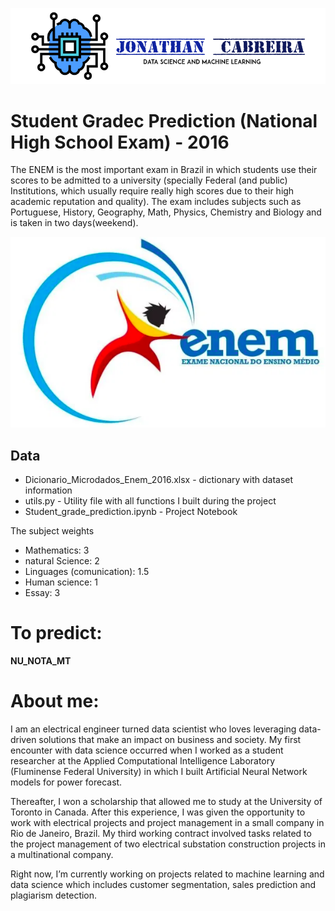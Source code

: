 

![](images/CabreiraLogo.png)

# Student Gradec Prediction (National High School Exam) - 2016

The ENEM is the most important exam in Brazil in which students use their scores to be admitted to a university (specially Federal (and public) Institutions, which usually require really high scores due to their high academic reputation and quality). The exam includes subjects such as Portuguese, History, Geography, Math, Physics, Chemistry and Biology and is taken in two days(weekend).

<p align="center">
  <img  src="images/enem.png">
</p>


## Data

- Dicionario_Microdados_Enem_2016.xlsx - dictionary with dataset information
- utils.py - Utility file with all functions I built during the project
- Student_grade_prediction.ipynb - Project Notebook


The subject weights

- Mathematics: 3
- natural Science: 2
- Linguages (comunication): 1.5
- Human science: 1
- Essay: 3

# To predict:
 **NU_NOTA_MT**


# About me:

I am an electrical engineer turned data scientist who loves leveraging data-driven solutions that make an impact on business and society. My first encounter with data science occurred when I worked as a student researcher at the Applied Computational Intelligence Laboratory (Fluminense Federal University) in which I built Artificial Neural Network models for power forecast.

Thereafter, I won a scholarship that allowed me to study at the University of Toronto in Canada. After this experience, I was given the opportunity to work with electrical projects and project management in a small company in Rio de Janeiro, Brazil. My third working contract involved tasks related to the project management of two electrical substation construction projects in a multinational company.

Right now, I’m currently working on projects related to machine learning and data science which includes customer segmentation, sales prediction and plagiarism detection.
